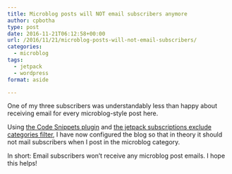 ```yaml
---
title: Microblog posts will NOT email subscribers anymore
author: cpbotha
type: post
date: 2016-11-21T06:12:58+00:00
url: /2016/11/21/microblog-posts-will-not-email-subscribers/
categories:
  - microblog
tags:
  - jetpack
  - wordpress
format: aside

---
```

One of my three subscribers was understandably less than happy about receiving email for every microblog-style post here.

Using [the Code Snippets plugin][1] and [the jetpack subscriptions exclude categories filter][2], I have now configured the blog so that in theory it should not mail subscribers when I post in the microblog category.

In short: Email subscribers won&#8217;t receive any microblog post emails. I hope this helps!

 [1]: https://wordpress.org/plugins/code-snippets/
 [2]: https://jetpack.com/support/subscriptions/
